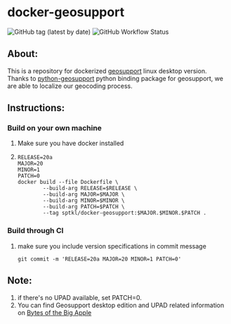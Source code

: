 # docker-geosupport
![GitHub tag (latest by date)](https://img.shields.io/github/v/tag/NYCPlanning/docker-geosupport) ![GitHub Workflow Status](https://img.shields.io/github/workflow/status/NYCPlanning/docker-geosupport/Create%20geosupport%20docker%20image)

## About: 
This is a repository for dockerized [geosupport](https://www1.nyc.gov/site/planning/data-maps/open-data/dwn-gde-home.page) linux desktop version. 
Thanks to [python-geosupport](https://github.com/ishiland/python-geosupport) python binding package for geosupport, we are able to localize our geocoding process. 

## Instructions: 
### Build on your own machine
1. Make sure you have docker installed
2. 
    ```
    RELEASE=20a
    MAJOR=20
    MINOR=1
    PATCH=0
    docker build --file Dockerfile \
            --build-arg RELEASE=$RELEASE \
            --build-arg MAJOR=$MAJOR \
            --build-arg MINOR=$MINOR \
            --build-arg PATCH=$PATCH \
            --tag sptkl/docker-geosupport:$MAJOR.$MINOR.$PATCH .
    ````
### Build through CI
1. make sure you include version specifications in commit message
    ```
    git commit -m 'RELEASE=20a MAJOR=20 MINOR=1 PATCH=0'
    ```
## Note: 
1. if there's no UPAD available, set PATCH=0. 
2. You can find Geosupport desktop edition and UPAD related information on [Bytes of the Big Apple](https://www1.nyc.gov/site/planning/data-maps/open-data/dwn-gde-home.page)
